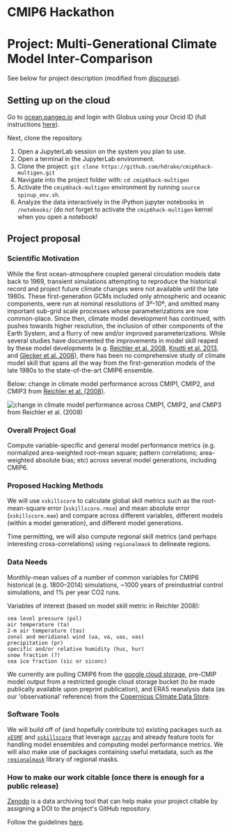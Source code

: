 # CMIP6 Hackathon
# Project: Multi-Generational Climate Model Inter-Comparison

See below for project description (modified from <a href="https://discourse.pangeo.io/t/how-has-the-performance-of-climate-models-changed-over-30-years-of-model-development/113">discourse</a>).

## Setting up on the cloud

Go to <a href="https://ocean.pangeo.io">ocean.pangeo.io</a> and login with Globus using your Orcid ID (full instructions <a href="https://discourse.pangeo.io/t/using-ocean-pangeo-io-for-the-cmip6-hackathon/291">here</a>).

Next, clone the repository.

1. Open a JupyterLab session on the system you plan to use.
2. Open a terminal in the JupyterLab environment.
3. Clone the project: `git clone https://github.com/hdrake/cmip6hack-multigen.git`
4. Navigate into the project folder with: `cd cmip6hack-multigen`
5. Activate the `cmip6hack-multigen` environment by running `source spinup_env.sh`.
6. Analyze the data interactively in the iPython jupyter notebooks in `/notebooks/` (do not forget to activate the `cmip6hack-multigen` kernel when you open a notebook!

## Project proposal

### Scientific Motivation

While the first ocean-atmosphere coupled general circulation models date back to 1969, transient simulations attempting to reproduce the historical record and project future climate changes were not available until the late 1980s. These first-generation GCMs included only atmospheric and oceanic components, were run at nominal resolutions of 3º-10º, and omitted many important sub-grid scale processes whose parameterizations are now common-place. Since then, climate model development has continued, with pushes towards higher resolution, the inclusion of other components of the Earth System, and a flurry of new and/or improved parameterizations. While several studies have documented the improvements in model skill reaped by these model developments (e.g. <a href="https://journals.ametsoc.org/doi/abs/10.1175/BAMS-89-3-303">Reichler et al. 2008</a>, <a href="https://agupubs.onlinelibrary.wiley.com/doi/full/10.1002/grl.50256">Knutti et al. 2013</a>, and <a href="https://agupubs.onlinelibrary.wiley.com/doi/10.1029/2007JD008972">Glecker et al. 2008</a>), there has been no comprehensive study of climate model skill that spans all the way from the first-generation models of the late 1980s to the state-of-the-art CMIP6 ensemble.

Below: change in climate model performance across CMIP1, CMIP2, and CMIP3 from <a href="https://journals.ametsoc.org/doi/abs/10.1175/BAMS-89-3-303">Reichler et al. (2008)</a>.

![change in climate model performance across CMIP1, CMIP2, and CMIP3 from <a href="https://journals.ametsoc.org/doi/abs/10.1175/BAMS-89-3-303">Reichler et al. (2008)</a>](https://github.com/hdrake/cmip6hack-multigen/blob/master/references/Reichler2008_Figure_1.png)

### Overall Project Goal

Compute variable-specific and general model performance metrics (e.g. normalized area-weighted root-mean square; pattern correlations; area-weighted absolute bias; etc) across several model generations, including CMIP6.

### Proposed Hacking Methods

We will use `xskillscore` to calculate global skill metrics such as the root-mean-square error (`xskillscore.rmse`) and mean absolute error (`xskillscore.mae`) and compare across different variables, different models (within a model generation), and different model generations.

Time permitting, we will also compute regional skill metrics (and perhaps interesting cross-correlations) using `regionalmask` to delineate regions.

### Data Needs

Monthly-mean values of a number of common variables for CMIP6 historical (e.g. 1800–2014) simulations, ~1000 years of preindustrial control simulations, and 1% per year CO2 runs.

Variables of interest (based on model skill metric in Reichler 2008):

    sea level pressure (psl)
    air temperature (ta)
    2-m air temperature (tas)
    zonal and meridional wind (ua, va, uas, vas)
    precipitation (pr)
    specific and/or relative humidity (hus, hur)
    snow fraction (?)
    sea ice fraction (sic or siconc)

We currently are pulling CMIP6 from the <a href="https://pangeo-data.github.io/pangeo-datastore/">google cloud storage</a>, pre-CMIP model output from a restricted google cloud storage bucket (to be made publically available upon preprint publication), and ERA5 reanalysis data (as our 'observational' reference) from the <a href="https://cds.climate.copernicus.eu/#!/home">Copernicus Climate Data Store</a>.

### Software Tools

We will build off of (and hopefully contribute to) existing packages such as <a href="https://github.com/JiaweiZhuang/xESMF">`xESMF`</a> and <a href="https://github.com/raybellwaves/xskillscore">`xskillscore`</a> that leverage <a href="https://github.com/pydata/xarray">`xarray`</a> and already feature tools for handling model ensembles and computing model performance metrics. We will also make use of packages containing useful metadata, such as the <a href="https://github.com/mathause/regionmask">`regionalmask`</a> library of regional masks.

### How to make our work citable (once there is enough for a public release)

[Zenodo](https://about.zenodo.org/) is a data archiving tool that can help make your project citable by assigning a DOI to the project's GitHub repository.

Follow the guidelines <a href="https://guides.github.com/activities/citable-code">here</a>.
